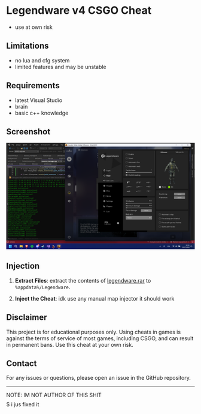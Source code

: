 <!-- xdd -->
# Legendware v4 CSGO Cheat

- use at own risk

## Limitations

- no lua and cfg system
- limited features and may be unstable

## Requirements

- latest Visual Studio
- brain
- basic c++ knowledge

## Screenshot

![Screenshot 1](ss.png)

## Injection

1. **Extract Files**:
   extract the contents of [legendware.rar](legendware.rar) to `%appdata%/Legendware`.

2. **Inject the Cheat**:
   idk use any manual map injector it should work

## Disclaimer
<!-- takie pierdolenie, gpt generowal -->
This project is for educational purposes only. Using cheats in games is against the terms of service of most games, including CSGO, and can result in permanent bans. Use this cheat at your own risk.

## Contact

For any issues or questions, please open an issue in the GitHub repository.

---

NOTE: IM NOT AUTHOR OF THIS SHIT$$$$$$$$$$$$$ i jus fixed it